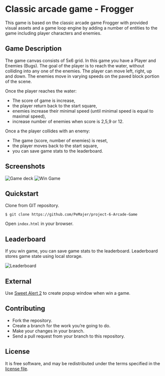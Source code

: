 # Classic arcade game - Frogger
This game is based on the classic arcade game Frogger with provided visual assets and a game loop engine by adding a number of entities to the game including player characters and enemies.

## Game Description
The game canvas consists of 5x6 grid. In this game you have a Player and Enemies (Bugs). The goal of the player is to reach the water, without colliding into any one of the enemies. The player can move left, right, up and down. The enemies move in varying speeds on the paved block portion of the scene.

Once the player reaches the water:
 * The score of game is increase,
 * the player return back to the start square,
 * enemies increase their minimal speed (until minimal speed is equal to maximal speed),
 * increase number of enemies when score is 2,5,9 or 12.

 Once a the player collides with an enemy:
 * The game (score, number of enemies) is reset,
 * the player moves back to the start square,
 * you can save game stats to the leaderboard.

## Screenshots

![Game deck](img/deck.png)
![Win Game](img/win.png)

## Quickstart
Clone from GIT repository.
```
$ git clone https://github.com/PeMajer/project-6-Arcade-Game
```
Open `index.html` in your browser.

## Leaderboard
If you win game, you can save game stats to the leaderboard. Leaderboard stores game state using local storage.

![Leaderboard](img/board.png)

## External
Use [Sweet Alert 2](https://github.com/limonte/sweetalert2) to create popup window when win a game.

## Contributing
* Fork the repository.
* Create a branch for the work you’re going to do.
* Make your changes in your branch.
* Send a pull request from your branch to this repository.

## License
It is free software, and may be redistributed under the terms specified in the [license file](LICENSE.md).


